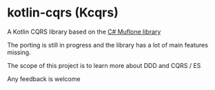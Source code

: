 # kotlin-cqrs (Kcqrs)
A Kotlin CQRS library based on the [C# Muflone library](https://github.com/CQRS-Muflone/Muflone)


The porting is still in progress and the library has a lot of main features missing.

The scope of this project is to learn more about DDD and CQRS / ES

Any feedback is welcome



